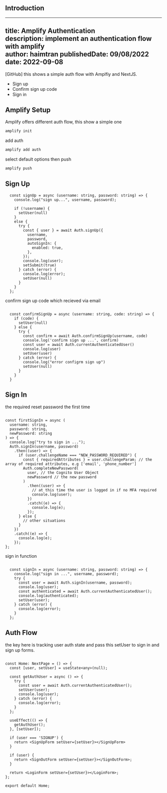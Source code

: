 ## Introduction 
---
title: Amplify Authentication  
description: implement an authentication flow with amplify  
author: haimtran
publishedDate: 09/08/2022
date: 2022-09-08
---


[GitHub] this shows a simple auth flow with Amplfiy and NextJS.
- Sign up 
- Confirm sign up code 
- Sign in 

## Amplify Setup 
Amplify offers different auth flow, this show a simple one 
```bash 
amplify init 
```
add auth 
```bash 
amplify add auth 
```
select default options then push 
```bash 
amplify push 
```

## Sign Up 

```tsx
  const signUp = async (username: string, password: string) => {
    console.log("sign up...", username, password);

    if (!username) {
      setUser(null)
    }
    else {
      try {
        const { user } = await Auth.signUp({
          username,
          password,
          autoSignIn: {
            enabled: true,
          },
        });
        console.log(user);
        setSubmit(true)
      } catch (error) {
        console.log(error);
        setUser(null)
      }
    }
  };
```

confirm sign up code which recieved via email 
```tsx

  const confirmSignUp = async (username: string, code: string) => {
    if (code) {
      setUser(null)
    } else {
      try {
        const confirm = await Auth.confirmSignUp(username, code)
        console.log('confirm sign up ...', confirm)
        const user = await Auth.currentAuthenticatedUser()
        console.log(user)
        setUser(user)
      } catch (error) {
        console.log("error configrm sign up")
        setUser(null)
      }
    }
  }
```

## Sign In 

the required reset password the first time 
```tsx

const firstSignIn = async (
  username: string,
  password: string,
  newPassword: string
) => {
  console.log("try to sign in ...");
  Auth.signIn(username, password)
    .then((user) => {
      if (user.challengeName === "NEW_PASSWORD_REQUIRED") {
        const { requiredAttributes } = user.challengeParam; // the array of required attributes, e.g ['email', 'phone_number']
        Auth.completeNewPassword(
          user, // the Cognito User Object
          newPassword // the new password
        )
          .then((user) => {
            // at this time the user is logged in if no MFA required
            console.log(user);
          })
          .catch((e) => {
            console.log(e);
          });
      } else {
        // other situations
      }
    })
    .catch((e) => {
      console.log(e);
    });
};
```

sign in function 
```tsx

  const signIn = async (username: string, password: string) => {
    console.log("sign in ...", username, password);
    try {
      const user = await Auth.signIn(username, password);
      console.log(user);
      const authenticated = await Auth.currentAuthenticatedUser();
      console.log(authenticated);
      setUser(user);
    } catch (error) {
      console.log(error);
    }
  };
```

## Auth Flow 
the key here is tracking user auth state and pass this setUser to sign in and sign up forms. 

```tsx

const Home: NextPage = () => {
  const [user, setUser] = useState<any>(null);

  const getAuthUser = async () => {
    try {
      const user = await Auth.currentAuthenticatedUser();
      setUser(user);
      console.log(user);
    } catch (error) {
      console.log(error);
    }
  };

  useEffect(() => {
    getAuthUser();
  }, [setUser]);

  if (user === 'SIGNUP') {
    return <SignUpForm setUser={setUser}></SignUpForm>
  }

  if (user) {
    return <SignOutForm setUser={setUser}></SignOutForm>;
  }

  return <LoginForm setUser={setUser}></LoginForm>;
};

export default Home;
```

